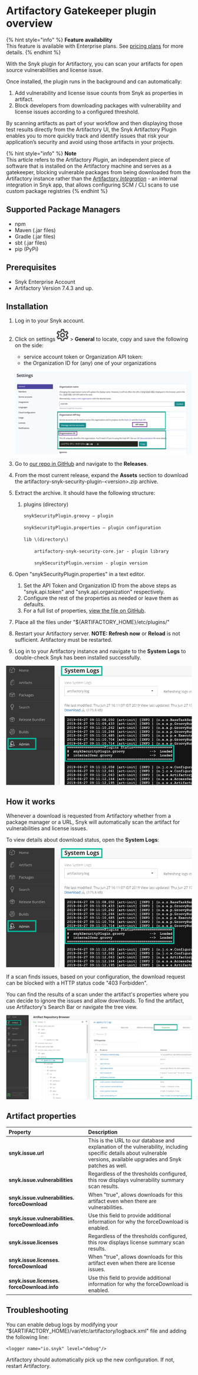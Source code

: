 # Artifactory Gatekeeper plugin overview

{% hint style="info" %}
**Feature availability**  
This feature is available with Enterprise plans. See [pricing plans](https://snyk.io/plans/) for more details.
{% endhint %}

With the Snyk plugin for Artifactory, you can scan your artifacts for open source vulnerabilities and license issue.

Once installed, the plugin runs in the background and can automatically:

1. Add vulnerability and license issue counts from Snyk as properties in artifact.
2. Block developers from downloading packages with vulnerability and license issues according to a configured threshold.

By scanning artifacts as part of your workflow and then displaying those test results directly from the Artifactory UI, the Snyk Artifactory Plugin enables you to more quickly track and identify issues that risk your application’s security and avoid using those artifacts in your projects.

{% hint style="info" %}
**Note**  
This article refers to the Artifactory _Plugin_, an independent piece of software that is installed on the Artifactory machine and serves as a gatekeeper, blocking vulnerable packages from being downloaded from the Artifactory instance rather than the [Artifactory _Integration_](https://docs.snyk.io/integrations/private-registry-integrations/artifactory-registry-for-maven) - an internal integration in Snyk app, that allows configuring SCM / CLI scans to use custom package registries
{% endhint %}

## Supported Package Managers

* npm
* Maven \(.jar files\)
* Gradle \(.jar files\)
* sbt \(.jar files\)
* pip \(PyPi\)

## Prerequisites

* Snyk Enterprise Account
* Artifactory Version 7.4.3 and up.

## Installation

1. Log in to your Snyk account.
2. Click on settings ![cog\_icon.png](../../.gitbook/assets/cog_icon.png) &gt; **General** to locate, copy and save the following on the side:

   * service account token or Organization API token:
   * the Organization ID for \(any\) one of your organizations

   ![](../../.gitbook/assets/artifactory-install.png)

3. Go to [our repo in GitHub](https://github.com/snyk/artifactory-snyk-security-plugin) and navigate to the **Releases**.
4. From the most current release, expand the **Assets** section to download the artifactory-snyk-security-plugin-&lt;version&gt;.zip archive.
5. Extract the archive. It should have the following structure:
   1. plugins \(directory\)

          snykSecurityPlugin.groovy — plugin

          snykSecurityPlugin.properties — plugin configuration

          lib \(directory\)

              artifactory-snyk-security-core.jar - plugin library

              snykSecurityPlugin.version - plugin version 
6. Open "snykSecurityPlugin.properties" in a text editor. 
   1. Set the API Token and Organization ID from the above steps as "snyk.api.token" and "snyk.api.organization" respectively.
   2. Configure the rest of the properties as needed or leave them as defaults. 
   3. For a full list of properties, [view the file on GitHub](https://github.com/snyk/artifactory-snyk-security-plugin/blob/master/core/src/main/groovy/io/snyk/plugins/artifactory/snykSecurityPlugin.properties).
7. Place all the files under "${ARTIFACTORY\_HOME}/etc/plugins/"
8. Restart your Artifactory server.   **NOTE: Refresh now** or **Reload** is not sufficient. Artifactory must be restarted.
9. Log in to your Artifactory instance and navigate to the **System Logs** to double-check Snyk has been installed successfully.

![](../../.gitbook/assets/artifactory-system-logs.png)

## How it works

Whenever a download is requested from Artifactory whether from a package manager or a URL, Snyk will automatically scan the artifact for vulnerabilities and license issues.

To view details about download status, open the **System Logs**:

![](../../.gitbook/assets/image.png)

If a scan finds issues, based on your configuration, the download request can be blocked with a HTTP status code "403 Forbidden".

You can find the results of a scan under the artifact's properties where you can decide to ignore the issues and allow downloads. To find the artifact, use Artifactory's Search Bar or navigate the tree view.

![](../../.gitbook/assets/uuid-c6d4c41d-5c98-079d-31e7-f4fb5c788d4c-en.png)

## Artifact properties

| **Property** | **Description** |
| :--- | :--- |
| **snyk.issue.url** | This is the URL to our database and explanation of the vulnerability, including specific details about vulnerable versions, available upgrades and Snyk patches as well. |
| **snyk.issue.vulnerabilities** | Regardless of the thresholds configured, this row displays vulnerability summary scan results. |
| **snyk.issue.vulnerabilities. forceDownload** | When "true", allows downloads for this artifact even when there are vulnerabilities. |
| **snyk.issue.vulnerabilities. forceDownload.info** | Use this field to provide additional information for why the forceDownload is enabled. |
| **snyk.issue.licenses** | Regardless of the thresholds configured, this row displays license summary scan results. |
| **snyk.issue.licenses. forceDownload** | When "true", allows downloads for this artifact even when there are license issues. |
| **snyk.issue.licenses. forceDownload.info** | Use this field to provide additional information for why the forceDownload is enabled. |

## Troubleshooting

You can enable debug logs by modifying your "${ARTIFACTORY\_HOME}/var/etc/artifactory/logback.xml" file and adding the following line:

```text
<logger name="io.snyk" level="debug"/>
```

Artifactory should automatically pick up the new configuration. If not, restart Artifactory.

